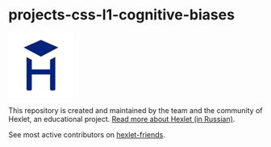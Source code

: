 # projects-css-l1-cognitive-biases

[![Hexlet Ltd. logo](https://raw.githubusercontent.com/Hexlet/assets/master/images/hexlet_logo128.png)](https://hexlet.io?utm_source=github&utm_medium=link&utm_campaign=projects-css-l1-cognitive-biases)

This repository is created and maintained by the team and the community of Hexlet, an educational project. [Read more about Hexlet (in Russian)](https://hexlet.io?utm_source=github&utm_medium=link&utm_campaign=projects-css-l1-cognitive-biases).

See most active contributors on [hexlet-friends](https://friends.hexlet.io/).
